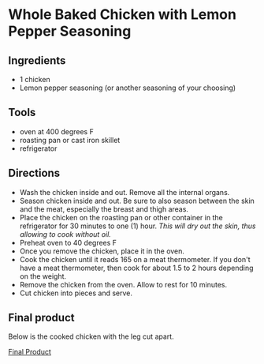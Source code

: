 # Whole Baked Chicken with Lemon Pepper Seasoning

## Ingredients
* 1 chicken
* Lemon pepper seasoning (or another seasoning of your choosing)

## Tools 
* oven at 400 degrees F
* roasting pan or cast iron skillet 
* refrigerator

## Directions
* Wash the chicken inside and out. Remove all the internal organs.
* Season chicken inside and out. Be sure to also season between 
the skin and the meat, especially the breast and thigh areas.
* Place the chicken on the roasting pan or other container in the 
refrigerator for 30 minutes to one (1) hour. *This will dry out the
skin, thus allowing to cook without oil.*
* Preheat oven to 40 degrees F
* Once you remove the chicken, place it in the oven. 
* Cook the chicken until it reads 165 on a meat thermometer.
If you don't have a meat thermometer, then cook for about 1.5 to 2
hours depending on the weight. 
* Remove the chicken from the oven. Allow to rest for 10 minutes.
* Cut chicken into pieces and serve.

## Final product
Below is the cooked chicken with the leg cut apart.

[Final Product](https://www.instagram.com/p/Bi5u3UBAyJU/?taken-by=almostengr)

